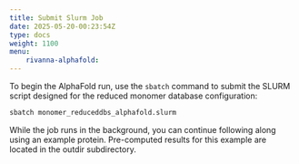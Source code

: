 ```yaml
---
title: Submit Slurm Job
date: 2025-05-20-00:23:54Z
type: docs 
weight: 1100
menu: 
    rivanna-alphafold:
---
```


To begin the AlphaFold run, use the `sbatch` command to submit the SLURM script designed for the reduced monomer database configuration:

```bash
sbatch monomer_reduceddbs_alphafold.slurm
```

While the job runs in the background, you can continue following along using an example protein. Pre-computed results for this example are located in the outdir subdirectory.
